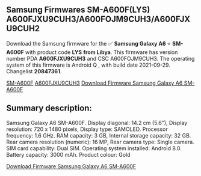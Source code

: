 <h2>Samsung Firmwares SM-A600F(LYS) A600FJXU9CUH3/A600FOJM9CUH3/A600FJXU9CUH2</h2>
Download the Samsung firmware for the ✅ <strong>Samsung Galaxy A6 </strong> ⭐ <strong>SM-A600F</strong> with product code <strong>LYS</strong> <strong> from Libya</strong>. This firmware has version number PDA <strong>A600FJXU9CUH3</strong> and CSC A600FOJM9CUH3. The operating system of this firmware is Android Q , with build date 2021-09-29. Changelist <strong>20847361</strong>.


[SM-A600F](https://samfirm.shop/samsung/model/SM-A600F)
[A600FJXU9CUH3](https://samfirm.shop/samsung/pda/A600FJXU9CUH3)
[Download Firmware Samsung Galaxy A6 SM-A600F](https://samfirm.shop/samsung/firmware/461546)
<h2>Summary description:</h2>
<p>Samsung Galaxy A6 SM-A600F. Display diagonal: 14.2 cm (5.6"), Display resolution: 720 x 1480 pixels, Display type: SAMOLED. Processor frequency: 1.6 GHz. RAM capacity: 3 GB, Internal storage capacity: 32 GB. Rear camera resolution (numeric): 16 MP, Rear camera type: Single camera. SIM card capability: Dual SIM. Operating system installed: Android 8.0. Battery capacity: 3000 mAh. Product colour: Gold</p>


[Download Firmware Samsung Galaxy A6 SM-A600F](https://samfirm.shop/samsung/firmware/461546)
